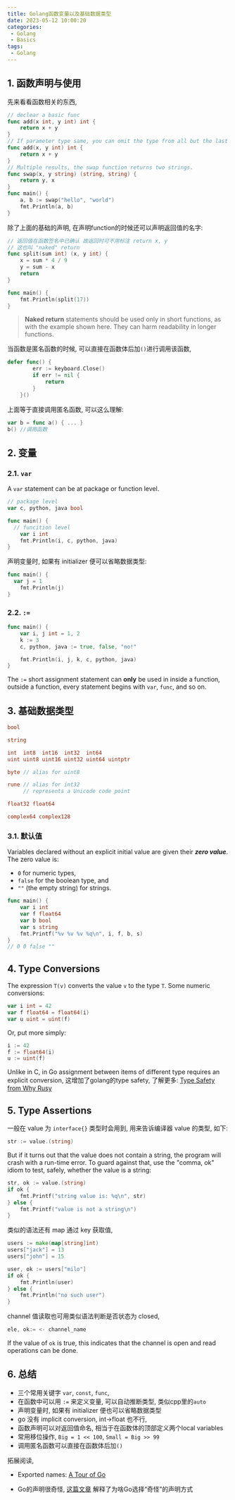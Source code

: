 ```yaml
---
title: Golang函数变量以及基础数据类型
date: 2023-05-12 10:00:20
categories:
 - Golang
 - Basics
tags:
 - Golang
---
```


## 1. 函数声明与使用

先来看看函数相关的东西, 

```go
// declear a basic func
func add(x int, y int) int {
	return x + y
}
// If parameter type same, you can omit the type from all but the last
func add(x, y int) int {
	return x + y
}
// Multiple results, the swap function returns two strings.
func swap(x, y string) (string, string) {
	return y, x
}
func main() {
	a, b := swap("hello", "world")
	fmt.Println(a, b)
}
```

除了上面的基础的声明, 在声明function的时候还可以声明返回值的名字: 

```go
// 返回值在函数签名中已确认 故返回时可不用标注 return x, y
// 这也叫 "naked" return
func split(sum int) (x, y int) {
	x = sum * 4 / 9
	y = sum - x
	return
}

func main() {
	fmt.Println(split(17))
}
```

> **Naked return** statements should be used only in short functions, as with the example shown here. They can harm readability in longer functions. 

当函数是匿名函数的时候, 可以直接在函数体后加`()`进行调用该函数, 

```go
defer func() {
		err := keyboard.Close()
		if err != nil {
			return
		}
	}()
```

上面等于直接调用匿名函数, 可以这么理解:

```go
var b = func a() { ... }
b() //调用函数
```

## 2. 变量

### 2.1. `var`

A `var` statement can be at package or function level.

```go
// package level
var c, python, java bool

func main() {
  // funcition level
	var i int
	fmt.Println(i, c, python, java)
}
```

声明变量时, 如果有 initializer 便可以省略数据类型:

```go
func main() {
  var j = 1
	fmt.Println(j)
}
```

### 2.2. `:=`

```go
func main() {
	var i, j int = 1, 2
	k := 3
	c, python, java := true, false, "no!"

	fmt.Println(i, j, k, c, python, java)
}
```

The `:=` short assignment statement can **only** be used in inside a function, outside a function, every statement begins with `var`, `func`, and so on. 

## 3. 基础数据类型

```go
bool

string

int  int8  int16  int32  int64
uint uint8 uint16 uint32 uint64 uintptr

byte // alias for uint8

rune // alias for int32
     // represents a Unicode code point

float32 float64

complex64 complex128
```

### 3.1. 默认值

Variables declared without an explicit initial value are given their ***zero value***. The zero value is:

- `0` for numeric types,
- `false` for the boolean type, and
- `""` (the empty string) for strings.

```go
func main() {
	var i int
	var f float64
	var b bool
	var s string
	fmt.Printf("%v %v %v %q\n", i, f, b, s)
}
// 0 0 false ""
```

## 4. Type Conversions

The expression `T(v)` converts the value `v` to the type `T`. Some numeric conversions:

```go
var i int = 42
var f float64 = float64(i)
var u uint = uint(f)
```

Or, put more simply:

```go
i := 42
f := float64(i)
u := uint(f)
```

Unlike in C, in Go assignment between items of different type requires an explicit conversion, 这增加了golang的type safety, 了解更多: [Type Safety from Why Rusy ](https://davidzhu.xyz/2023/08/05/Other/type-safety)

## 5. Type Assertions

一般在 value 为 `interface{}` 类型时会用到, 用来告诉编译器 value 的类型, 如下:

```go
str := value.(string)
```

But if it turns out that the value does not contain a string, the program will crash with a run-time error. To guard against that, use the "comma, ok" idiom to test, safely, whether the value is a string:

```go
str, ok := value.(string)
if ok {
    fmt.Printf("string value is: %q\n", str)
} else {
    fmt.Printf("value is not a string\n")
}
```

类似的语法还有 map 通过 key 获取值, 

```go
users := make(map[string]int)
users["jack"] = 13
users["john"] = 15

user, ok := users["milo"]
if ok {
	fmt.Println(user)
} else {
	fmt.Println("no such user")
}
```

channel 值读取也可用类似语法判断是否状态为 closed, 

```go
ele, ok:= <- channel_name
```

If the value of `ok` is true, this indicates that the channel is open and read operations can be done. 

## 6. 总结

- 三个常用关键字 `var`, `const`, `func`, 
- 在函数中可以用 `:=` 来定义变量, 可以自动推断类型, 类似cpp里的`auto`
- 声明变量时, 如果有 initializer 便也可以省略数据类型
- go 没有 implicit conversion, int->float 也不行, 
- 函数声明可以对返回值命名, 相当于在函数体的顶部定义两个local variables
- 常用移位操作, `Big = 1 << 100`, `Small = Big >> 99`
- 调用匿名函数可以直接在函数体后加`()`

拓展阅读, 

- Exported names: [A Tour of Go](https://go.dev/tour/basics/3)

- Go的声明很奇怪, [这篇文章](https://go.dev/blog/declaration-syntax) 解释了为啥Go选择“奇怪”的声明方式

